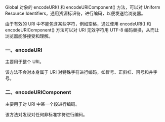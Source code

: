 
Global 对象的 encodeURI() 和 encodeURIComponent() 方法，可以对 Uniform Resource Identifiers，通用资源标识符，进行编码，以便发送给浏览器。

由于有效的 URI 中不能包含某些字符，例如空格，通过使用 encodeURI() 和 encodeURIComponent() 方法可以对 URI 无效字符用 UTF-8 编码替换，从而让浏览器能够接受和理解。

### 一、encodeURI

主要用于整个 URI。

该方法不会对本身属于 URI 对特殊字符进行编码，如冒号、正斜杠、问号和井字号。

### 二、encodeURIComponent

主要用于对 URI 中某一个段进行编码。

该方法对发现对任何非标准字符进行编码。
